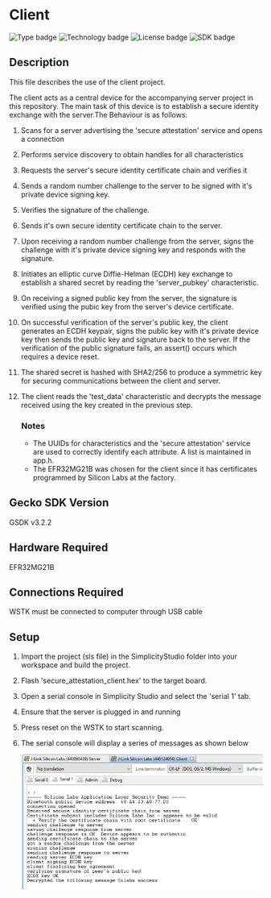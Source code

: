 # Client

![Type badge](https://img.shields.io/badge/dynamic/json?url=https://raw.githubusercontent.com/SiliconLabs/application_examples_ci/master/bluetooth_applications/client_common.json&label=Type&query=type&color=green)
![Technology badge](https://img.shields.io/badge/dynamic/json?url=https://raw.githubusercontent.com/SiliconLabs/application_examples_ci/master/bluetooth_applications/client_common.json&label=Technology&query=technology&color=green)
![License badge](https://img.shields.io/badge/dynamic/json?url=https://raw.githubusercontent.com/SiliconLabs/application_examples_ci/master/bluetooth_applications/client_common.json&label=License&query=license&color=green)
![SDK badge](https://img.shields.io/badge/dynamic/json?url=https://raw.githubusercontent.com/SiliconLabs/application_examples_ci/master/bluetooth_applications/server_common.json&label=SDK&query=sdk&color=green)


## Description

This file describes the use of the client project.

The client acts as a central device for the accompanying server project in this repository. The main task of this device is to establish a secure identity exchange with the server.The Behaviour is as follows:

1. Scans for a server advertising the 'secure attestation' service and opens a connection

2. Performs service discovery to obtain handles for all characteristics

3. Requests the server's secure identity certificate chain and verifies it

4. Sends a random number challenge to the server to be signed with it's private device signing key.

5. Verifies the signature of the challenge.

6. Sends it's own secure identity certificate chain to the server.

7. Upon receiving a random number challenge from the server, signs the challenge with it's private device signing key and responds with the signature.

8. Initiates an elliptic curve Diffie-Helman (ECDH) key exchange to establish a shared secret by reading the 'server_pubkey' characteristic.

9. On receiving a signed public key from the server, the signature is verified using the pubic key from the server's  device certificate.

10. On successful verification of the server's public key, the client generates an ECDH keypair, signs the public key with it's private device key then sends the public key and signature back to the server. If the verification of the public signature fails, an assert() occurs which requires a device reset.

11. The shared secret is hashed with SHA2/256 to produce a symmetric key for securing communications between the client and server.

12. The client reads the 'test_data' characteristic and decrypts the message received using the key created in the previous step.

    ### Notes

    - The UUIDs for characteristics and the 'secure attestation' service are used to correctly identify each attribute. A list is maintained in app.h.
    - The EFR32MG21B was chosen for the client since it has certificates programmed by Silicon Labs at the factory.

## Gecko SDK Version

GSDK v3.2.2

## Hardware Required

EFR32MG21B

## Connections Required

WSTK must be connected to computer through USB cable

## Setup

1. Import the project (sls file) in the SimplicityStudio folder into your workspace and build the project.

2. Flash 'secure_attestation_client.hex' to the target board.

3. Open a serial console in Simplicity Studio and select the 'serial 1' tab.

4. Ensure that the server is plugged in and running

5. Press reset on the WSTK to start scanning.

6. The serial console will display a series of messages as shown below

   ![](images\client-console-output.PNG)